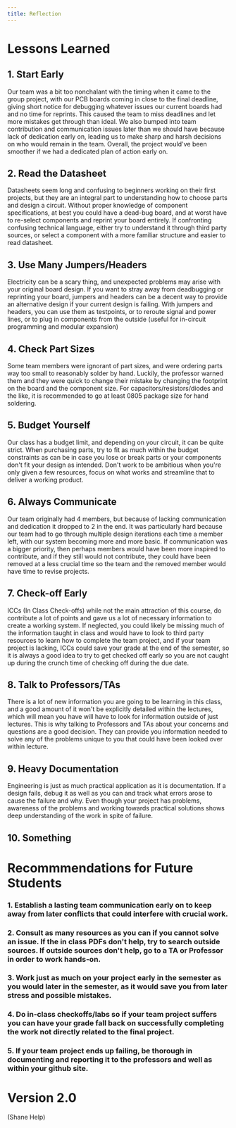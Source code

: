 ```yaml
---
title: Reflection
---
```


# Lessons Learned

## 1. Start Early

Our team was a bit too nonchalant with the timing when it came to the group project, with our PCB boards coming in close to the final deadline, giving short notice for debugging whatever issues our current boards had and no time for reprints. This caused the team to miss deadlines and let more mistakes get through than ideal. We also bumped into team contribution and communication issues later than we should have because lack of dedication early on, leading us to make sharp and harsh decisions on who would remain in the team. Overall, the project would've been smoother if we had a dedicated plan of action early on.

## 2. Read the Datasheet

Datasheets seem long and confusing to beginners working on their first projects, but they are an integral part to understanding how to choose parts and design a circuit. Without proper knowledge of component specifications, at best you could have a dead-bug board, and at worst have to re-select components and reprint your board entirely. If confronting confusing technical language, either try to understand it through third party sources, or select a component with a more familiar structure and easier to read datasheet.

## 3. Use Many Jumpers/Headers

Electricity can be a scary thing, and unexpected problems may arise with your original board design. If you want to stray away from deadbugging or reprinting your board, jumpers and headers can be a decent way to provide an alternative design if your current design is failing. With jumpers and headers, you can use them as testpoints, or to reroute signal and power lines, or to plug in components from the outside (useful for in-circuit programming and modular expansion)

## 4. Check Part Sizes

Some team members were ignorant of part sizes, and were ordering parts way too small to reasonably solder by hand. Luckily, the professor warned them and they were quick to change their mistake by changing the footprint on the board and the component size. For capacitors/resistors/diodes and the like, it is recommended to go at least 0805 package size for hand soldering.

## 5. Budget Yourself

Our class has a budget limit, and depending on your circuit, it can be quite strict. When purchasing parts, try to fit as much within the budget constraints as can be in case you lose or break parts or your components don't fit your design as intended. Don't work to be ambitious when you're only given a few resources, focus on what works and streamline that to deliver a working product.

## 6. Always Communicate

Our team originally had 4 members, but because of lacking communication and dedication it dropped to 2 in the end. It was particularly hard because our team had to go through multiple design iterations each time a member left, with our system becoming more and more basic. If communication was a bigger priority, then perhaps members would have been more inspired to contribute, and if they still would not contribute, they could have been removed at a less crucial time so the team and the removed member would have time to revise projects.

## 7. Check-off Early

ICCs (In Class Check-offs) while not the main attraction of this course, do contribute a lot of points and gave us a lot of necessary information to create a working system. If neglected, you could likely be missing much of the information taught in class and would have to look to third party resources to learn how to complete the team project, and if your team project is lacking, ICCs could save your grade at the end of the semester, so it is always a good idea to try to get checked off early so you are not caught up during the crunch time of checking off during the due date.

## 8. Talk to Professors/TAs

There is a lot of new information you are going to be learning in this class, and a good amount of it won't be explicitly detailed within the lectures, which will mean you have will have to look for information outside of just lectures. This is why talking to Professors and TAs about your concerns and questions are a good decision. They can provide you information needed to solve any of the problems unique to you that could have been looked over within lecture.

## 9. Heavy Documentation

Engineering is just as much practical application as it is documentation. If a design fails, debug it as well as you can and track what errors arose to cause the failure and why. Even though your project has problems, awareness of the problems and working towards practical solutions shows deep understanding of the work in spite of failure.

## 10. Something


# Recommmendations for Future Students

### 1. Establish a lasting team communication early on to keep away from later conflicts that could interfere with crucial work.



### 2. Consult as many resources as you can if you cannot solve an issue. If the in class PDFs don't help, try to search outside sources. If outside sources don't help, go to a TA or Professor in order to work hands-on.



### 3. Work just as much on your project early in the semester as you would later in the semester, as it would save you from later stress and possible mistakes.



### 4. Do in-class checkoffs/labs so if your team project suffers you can have your grade fall back on successfully completing the work not directly related to the final project.



### 5. If your team project ends up failing, be thorough in documenting and reporting it to the professors and well as within your github site.



# Version 2.0

(Shane Help)
